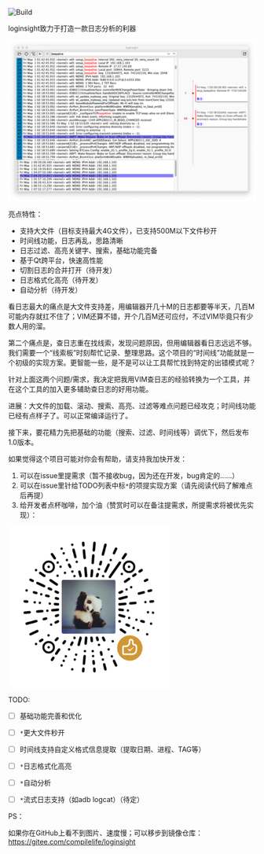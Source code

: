 ![Build](https://github.com/compilelife/loginsight/workflows/Build/badge.svg)

loginsight致力于打造一款日志分析的利器

![preview](doc/img/preview.png)

亮点特性：

- 支持大文件（目标支持最大4G文件），已支持500M以下文件秒开
- 时间线功能，日志再乱，思路清晰
- 日志过滤、高亮关键字、搜索，基础功能完备
- 基于Qt跨平台，快速高性能
- 切割日志的合并打开（待开发）
- 日志格式化高亮（待开发）
- 自动分析（待开发）



看日志最大的痛点是大文件支持差，用编辑器开几十M的日志都要等半天，几百M可能内存就扛不住了；VIM还算不错，开个几百M还可应付，不过VIM毕竟只有少数人用的溜。

第二个痛点是，查日志重在找线索，发现问题原因，但用编辑器看日志远远不够。我们需要一个“线索板”时刻帮忙记录、整理思路。这个项目的“时间线”功能就是一个初级的实现方案。更智能一些，是不是可以让工具帮忙找到特定的出错模式呢？

针对上面这两个问题/需求，我决定把我用VIM查日志的经验转换为一个工具，并在这个工具的加入更多辅助查日志的好用功能。

进展：大文件的加载、滚动、搜索、高亮、过滤等难点问题已经攻克；时间线功能已经有点样子了。可以正常编译运行了。

接下来，要花精力先把基础的功能（搜索、过滤、时间线等）调优下，然后发布1.0版本。

如果觉得这个项目可能对你会有帮助，请支持我加快开发：

1. 可以在issue里提需求（暂不接收bug，因为还在开发，bug肯定的……）
2. 可以在issue里针给TODO列表中标`*`的项提实现方案（请先阅读代码了解难点后再提）
3. 给开发者点杯咖啡，加个油（赞赏时可以在备注提需求，所提需求将被优先实现）：

![support](doc/img/support.png)

TODO:

- [ ] 基础功能完善和优化
- [ ] `*`更大文件秒开
- [ ] 时间线支持自定义格式信息提取（提取日期、进程、TAG等）
- [ ] `*`日志格式化高亮
- [ ] `*`自动分析
- [ ] `*`流式日志支持（如adb logcat）（待定）



PS：

如果你在GitHub上看不到图片、速度慢；可以移步到镜像仓库：https://gitee.com/compilelife/loginsight
